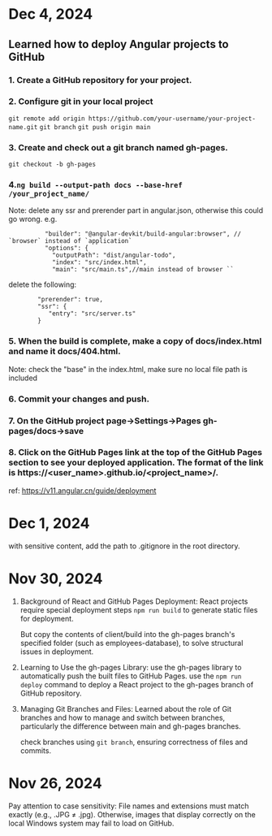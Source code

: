 # Dec 4, 2024

## Learned how to deploy Angular projects to GitHub

### 1. Create a GitHub repository for your project.

### 2. Configure git in your local project

`git remote add origin https://github.com/your-username/your-project-name.git`
`git branch`
`git push origin main`

### 3. Create and check out a git branch named gh-pages.

`git checkout -b gh-pages`

### 4.`ng build --output-path docs --base-href /your_project_name/`

Note: delete any ssr and prerender part in angular.json, otherwise this could go wrong.
e.g.

```
          "builder": "@angular-devkit/build-angular:browser", //  `browser` instead of `application`
          "options": {
            "outputPath": "dist/angular-todo",
            "index": "src/index.html",
            "main": "src/main.ts",//main instead of browser ``
```

delete the following:

            "prerender": true,
            "ssr": {
               "entry": "src/server.ts"
            }

### 5. When the build is complete, make a copy of docs/index.html and name it docs/404.html.

Note: check the "base" in the index.html, make sure no local file path is included

### 6. Commit your changes and push.

### 7. On the GitHub project page->Settings->Pages gh-pages/docs->save

### 8. Click on the GitHub Pages link at the top of the GitHub Pages section to see your deployed application. The format of the link is https://<user_name>.github.io/<project_name>/.

ref: https://v11.angular.cn/guide/deployment

# Dec 1, 2024

with sensitive content, add the path to .gitignore in the root directory.

# Nov 30, 2024

1. Background of React and GitHub Pages Deployment:
   React projects require special deployment steps
   `npm run build` to generate static files for deployment.

   But copy the contents of client/build into the gh-pages branch's specified folder (such as employees-database), to solve structural issues in deployment.

2. Learning to Use the gh-pages Library:
   use the gh-pages library to automatically push the built files to GitHub Pages.
   use the `npm run deploy` command to deploy a React project to the gh-pages branch of GitHub repository.

3. Managing Git Branches and Files:
   Learned about the role of Git branches and how to manage and switch between branches, particularly the difference between main and gh-pages branches.

   check branches using `git branch`, ensuring correctness of files and commits.

# Nov 26, 2024

Pay attention to case sensitivity: File names and extensions must match exactly (e.g., .JPG ≠ .jpg). Otherwise, images that display correctly on the local Windows system may fail to load on GitHub.
